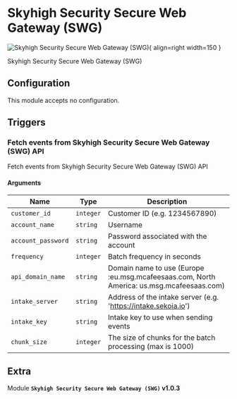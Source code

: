 # Skyhigh Security Secure Web Gateway (SWG)

![Skyhigh Security Secure Web Gateway (SWG)](/assets/playbooks/library/skyhigh-security-secure-web-gateway-swg.png){ align=right width=150 }

Skyhigh Security Secure Web Gateway (SWG)

## Configuration

This module accepts no configuration.

## Triggers

### Fetch events from Skyhigh Security Secure Web Gateway (SWG) API

Fetch events from Skyhigh Security Secure Web Gateway (SWG) API

#### Arguments

| Name      |  Type   |  Description  |
| --------- | ------- | --------------------------- |
| `customer_id` | `integer` | Customer ID (e.g. 1234567890) |
| `account_name` | `string` | Username |
| `account_password` | `string` | Password associated with the account |
| `frequency` | `integer` | Batch frequency in seconds |
| `api_domain_name` | `string` | Domain name to use (Europe :eu.msg.mcafeesaas.com, North America: us.msg.mcafeesaas.com) |
| `intake_server` | `string` | Address of the intake server (e.g. 'https://intake.sekoia.io') |
| `intake_key` | `string` | Intake key to use when sending events |
| `chunk_size` | `integer` | The size of chunks for the batch processing (max is 1000) |


## Extra

Module **`Skyhigh Security Secure Web Gateway (SWG)` v1.0.3**